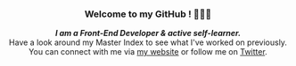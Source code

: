 <div style="text-align:center">
  
### Welcome to my GitHub ! 👨🏼‍💻 

<!--
**Sherlac/sherlac** is a ✨ _special_ ✨ repository because its `README.md` (this file) appears on your GitHub profile.

Here are some ideas to get you started:

- 🔭 I’m currently working on ...
- 🌱 I’m currently learning ...
- 👯 I’m looking to collaborate on ...
- 🤔 I’m looking for help with ...
- 💬 Ask me about ...
- 📫 How to reach me: ...
- 😄 Pronouns: ...
- ⚡ Fun fact: ...
-->


***I am a Front-End Developer & active self-learner.*** </br>
Have a look around my Master Index to see what I've worked on previously. </br>
You can connect with me via [my website](https://charles-mariot.fr) or follow me on [Twitter](https://twitter.com/charles_mariot).

</div>

